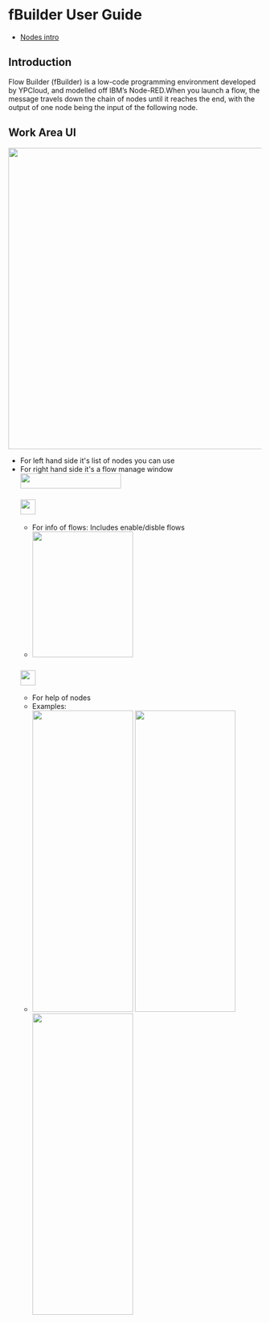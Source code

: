 # fBuilder User Guide
*  [Nodes intro](https://github.com/motebus/ultrabook/blob/main/Ultranet%20Apps/fBuilder/nodes%20intro.md)

## Introduction
Flow Builder (fBuilder) is a low-code programming environment developed by YPCloud, and modelled off IBM’s Node-RED.When you launch a flow, the message travels down the chain of nodes until it reaches the end, with the output of one node being the input of the following node.

## Work Area UI
<img src="https://i.imgur.com/V8hyXg5.png" width=1200 height=600>

* For left hand side it's list of nodes you can use
* For right hand side it's a flow manage window <img src="https://i.imgur.com/xEKRbxs.png" width=200 height=30>  
  ### <img src="https://i.imgur.com/yf4T3Be.png" width=30 height=30>  
  * For info of flows: Includes enable/disble flows 
  * <img src="https://i.imgur.com/UHPdPPh.png" width=200 height=250> 
  ### <img src="https://i.imgur.com/BZNT7Ak.png" width=30 height=30>
  * For help of nodes  
  * Examples:
  * <img src="https://i.imgur.com/s82Kq0t.png" width=200 height=600> <img src="https://i.imgur.com/ICqFXMv.png" width=200 height=600> <img src="https://i.imgur.com/uk6Nhu8.png" width=200 height=600> 
